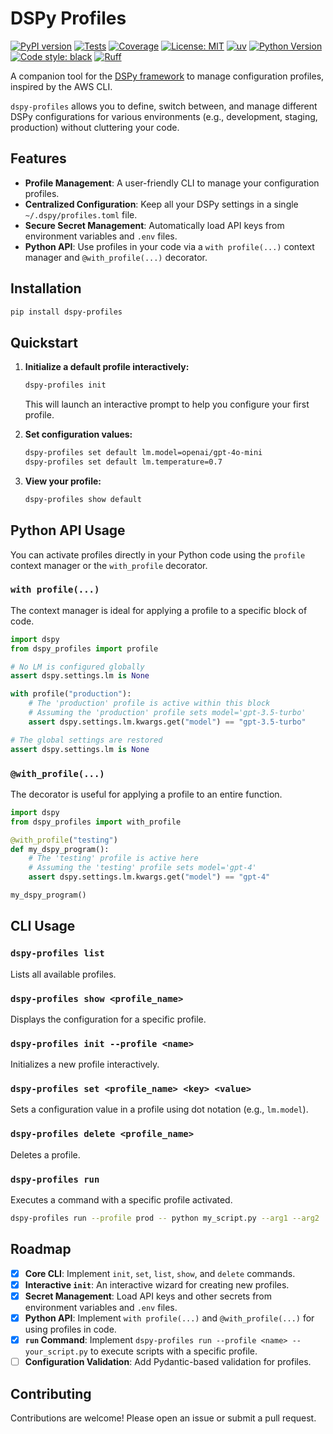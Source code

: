 # DSPy Profiles

[![PyPI version](https://badge.fury.io/py/dspy-profiles.svg)](https://badge.fury.io/py/dspy-profiles)
[![Tests](https://github.com/nielsgl/dspy-profiles/actions/workflows/tests.yml/badge.svg)](https://github.com/nielsgl/dspy-profiles/actions/workflows/tests.yml)
[![Coverage](https://img.shields.io/codecov/c/github/your-username/dspy-profiles)](https://codecov.io/gh/your-username/dspy-profiles)
[![License: MIT](https://img.shields.io/badge/License-MIT-yellow.svg)](https://opensource.org/licenses/MIT)
[![uv](https://img.shields.io/badge/managed%20by-uv-blue.svg)](https://github.com/astral-sh/uv)
[![Python Version](https://img.shields.io/pypi/pyversions/dspy-profiles.svg)](https://pypi.org/project/dspy-profiles/)
[![Code style: black](https://img.shields.io/badge/code%20style-black-000000.svg)](https://github.com/psf/black)
[![Ruff](https://img.shields.io/endpoint?url=https://raw.githubusercontent.com/astral-sh/ruff/main/assets/badge/v2.json)](https://github.com/astral-sh/ruff)

A companion tool for the [DSPy framework](https://github.com/stanfordnlp/dspy) to manage configuration profiles, inspired by the AWS CLI.

`dspy-profiles` allows you to define, switch between, and manage different DSPy configurations for various environments (e.g., development, staging, production) without cluttering your code.

## Features

- **Profile Management**: A user-friendly CLI to manage your configuration profiles.
- **Centralized Configuration**: Keep all your DSPy settings in a single `~/.dspy/profiles.toml` file.
- **Secure Secret Management**: Automatically load API keys from environment variables and `.env` files.
- **Python API**: Use profiles in your code via a `with profile(...)` context manager and `@with_profile(...)` decorator.

## Installation

```bash
pip install dspy-profiles
```

## Quickstart

1.  **Initialize a default profile interactively:**
    ```bash
    dspy-profiles init
    ```
    This will launch an interactive prompt to help you configure your first profile.

2.  **Set configuration values:**
    ```bash
    dspy-profiles set default lm.model=openai/gpt-4o-mini
    dspy-profiles set default lm.temperature=0.7
    ```

3.  **View your profile:**
    ```bash
    dspy-profiles show default
    ```

## Python API Usage

You can activate profiles directly in your Python code using the `profile` context manager or the `with_profile` decorator.

### `with profile(...)`

The context manager is ideal for applying a profile to a specific block of code.

```python
import dspy
from dspy_profiles import profile

# No LM is configured globally
assert dspy.settings.lm is None

with profile("production"):
    # The 'production' profile is active within this block
    # Assuming the 'production' profile sets model='gpt-3.5-turbo'
    assert dspy.settings.lm.kwargs.get("model") == "gpt-3.5-turbo"

# The global settings are restored
assert dspy.settings.lm is None
```

### `@with_profile(...)`

The decorator is useful for applying a profile to an entire function.

```python
import dspy
from dspy_profiles import with_profile

@with_profile("testing")
def my_dspy_program():
    # The 'testing' profile is active here
    # Assuming the 'testing' profile sets model='gpt-4'
    assert dspy.settings.lm.kwargs.get("model") == "gpt-4"

my_dspy_program()
```

## CLI Usage

### `dspy-profiles list`
Lists all available profiles.

### `dspy-profiles show <profile_name>`
Displays the configuration for a specific profile.

### `dspy-profiles init --profile <name>`
Initializes a new profile interactively.

### `dspy-profiles set <profile_name> <key> <value>`
Sets a configuration value in a profile using dot notation (e.g., `lm.model`).

### `dspy-profiles delete <profile_name>`
Deletes a profile.

### `dspy-profiles run`
Executes a command with a specific profile activated.

```bash
dspy-profiles run --profile prod -- python my_script.py --arg1 --arg2
```

## Roadmap

-   [x] **Core CLI**: Implement `init`, `set`, `list`, `show`, and `delete` commands.
-   [x] **Interactive `init`**: An interactive wizard for creating new profiles.
-   [x] **Secret Management**: Load API keys and other secrets from environment variables and `.env` files.
-   [x] **Python API**: Implement `with profile(...)` and `@with_profile(...)` for using profiles in code.
-   [x] **`run` Command**: Implement `dspy-profiles run --profile <name> -- your_script.py` to execute scripts with a specific profile.
-   [ ] **Configuration Validation**: Add Pydantic-based validation for profiles.

## Contributing

Contributions are welcome! Please open an issue or submit a pull request.
